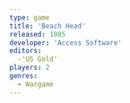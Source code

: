 ```yaml
---
type: game
title: 'Beach Head'
released: 1985
developer: 'Access Software'
editors: 
  -'US Gold'
players: 2
genres:
  - Wargame
---
```

